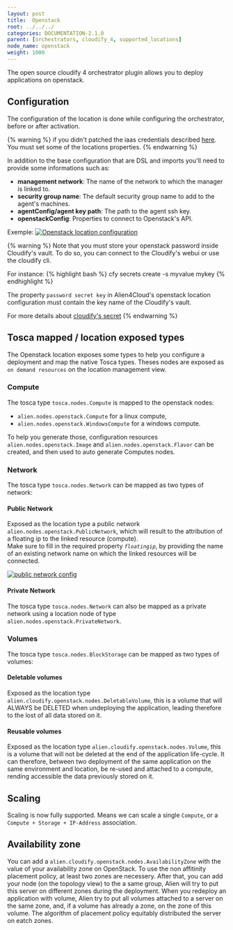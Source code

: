 ```yaml
---
layout: post
title:  Openstack
root: ../../../
categories: DOCUMENTATION-2.1.0
parent: [orchestrators, cloudify_4, supported_locations]
node_name: openstack
weight: 1000
---
```


The open source cloudify 4 orchestrator plugin allows you to deploy applications on openstack.

## Configuration
The configuration of the location is done while configuring the orchestrator, before or after activation.

{% warning %}
if you didn't patched the iaas credentials described [here](#/documentation/2.1.0/orchestrators/cloudify4_driver/prerequisites_patches.html).
You must set some of the locations properties.
{% endwarning %}

In addition to the base configuration that are DSL and imports you'll need to provide some informations such as:

  - __management network__: The name of the network to which the manager is linked to.
  - __security group name__: The default security group name to add to the agent's machines.
  - __agentConfig/agent key path__: The path to the agent ssh key.
  - __openstackConfig__: Properties to connect to Openstack's API.

Exemple:
[![Openstack location configuration][config_location_openstack]][config_location_openstack]

{% warning %}
Note that you must store your openstack password inside Cloudify's vault. 
To do so, you can connect to the Cloudify's webui or use the cloudify cli.

For instance:
{% highlight bash %}
cfy secrets create -s myvalue mykey
{% endhighlight %}

The property `password secret key` in Alien4Cloud's openstack location configuration must contain the key name of the Cloudify's vault.  
  
For more details about [cloudify's secret](http://docs.getcloudify.org/4.3.0/manager/using-secrets/)
{% endwarning %}

## Tosca mapped / location exposed types
The Openstack location exposes some types to help you configure a deployment and map the native Tosca types. Theses nodes are exposed as `on demand resources` on the location management view.  

### Compute
The tosca type `tosca.nodes.Compute` is mapped to the openstack nodes:

 - `alien.nodes.openstack.Compute` for a linux compute,
 - `alien.nodes.openstack.WindowsCompute` for a windows compute.

To help you generate those, configuration resources `alien.nodes.openstack.Image` and `alien.nodes.openstack.Flavor` can be created, and then used to auto generate Computes nodes.

### Network
The tosca type `tosca.nodes.Network` can be mapped as two types of network:

#### Public Network
Exposed as the location type a public network `alien.nodes.openstack.PublicNetwork`, which will result to the attribution of a floating ip to the linked resource (compute).  
Make sure to fill in the required property *`floatingip`*, by providing the name of an existing network name on which the linked resources will be connected.

[![public network config][pub_net_floatingIP]][pub_net_floatingIP]

#### Private Network
The tosca type `tosca.nodes.Network` can also be mapped as a private network using a location node of type `alien.nodes.openstack.PrivateNetwork`.  

### Volumes
The tosca type `tosca.nodes.BlockStorage` can be mapped as two types of volumes:  

#### Deletable volumes
Exposed as the location type `alien.cloudify.openstack.nodes.DeletableVolume`, this is a volume that will ALWAYS be DELETED when undeploying the application, leading therefore to the lost of all data stored on it.

#### Reusable volumes
Exposed as the location type `alien.cloudify.openstack.nodes.Volume`, this is a volume that will not be deleted at the end of the application life-cycle. It can therefore, between two deployment of the same application on the same environment and location, be re-used and attached to a compute, rending accessible the data previously stored on it.

## Scaling
Scaling is now fully supported. Means we can scale a single `Compute`, or a `Compute + Storage + IP-Address` association.

## Availability zone
You can add a `alien.cloudify.openstack.nodes.AvailabilityZone` with the value of your availability zone on OpenStack. To use the non affitinity placement policy, at least two zones are necessery. After that, you can add your node (on the topology view) to the a same group, Alien will try to put this server on different zones during the deployment. When you redeploy an application with volume, Alien try to put all volumes attached to a server on the same zone, and, if a volume has already a zone, on the zone of this volume. The algorithm of placement policy equitably distributed the server on eatch zones.


[pub_net_floatingIP]: ../../images/cloudify3_driver/pub_net_config.png  "public network config"
[config_location_openstack]: ../../images/cloudify3_driver/config_location_openstack.png  "Openstack location configuration"